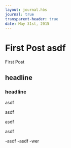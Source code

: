 ```yaml
---
layout: journal.hbs
journal: true
transparent-header: true
date: May 31st, 2015
---
```


# First Post asdf
First Post
## headline
### headline 

asdf

asdf

asdf

asdf


-asdf
-asdf
-wer